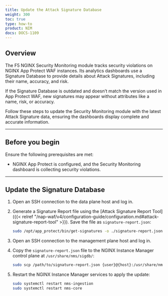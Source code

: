 ```yaml
---
title: Update the Attack Signature Database
weight: 300
toc: true
type: how-to
product: NIM
docs: DOCS-1109
---
```


## Overview

The F5 NGINX Security Monitoring module tracks security violations on NGINX App Protect WAF instances. Its analytics dashboards use a Signature Database to provide details about Attack Signatures, including their name, accuracy, and risk.

If the Signature Database is outdated and doesn’t match the version used in App Protect WAF, new signatures may appear without attributes like a name, risk, or accuracy.

Follow these steps to update the Security Monitoring module with the latest Attack Signature data, ensuring the dashboards display complete and accurate information.

---

## Before you begin

Ensure the following prerequisites are met:

- NGINX App Protect is configured, and the Security Monitoring dashboard is collecting security violations.

---

## Update the Signature Database

1. Open an SSH connection to the data plane host and log in.
2. Generate a Signature Report file using the [Attack Signature Report Tool]({{< relref "/nap-waf/v4/configuration-guide/configuration.md#attack-signature-report-tool" >}}). Save the file as `signature-report.json`:

    ```bash
    sudo /opt/app_protect/bin/get-signatures -o ./signature-report.json
    ```

3. Open an SSH connection to the management plane host and log in.
4. Copy the `signature-report.json` file to the NGINX Instance Manager control plane at `/usr/share/nms/sigdb/`:

    ```bash
    sudo scp /path/to/signature-report.json {user}@{host}:/usr/share/nms/sigdb/signature-report.json
    ```

5. Restart the NGINX Instance Manager services to apply the update:

    ```bash
    sudo systemctl restart nms-ingestion
    sudo systemctl restart nms-core
    ```
